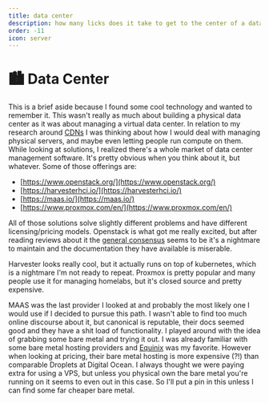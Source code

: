```yaml
---
title: data center
description: how many licks does it take to get to the center of a data center?
order: -11
icon: server
---
```


# 🏙️ Data Center

This is a brief aside because I found some cool technology and wanted to remember it. This wasn't really as much about building a physical data center as it was about managing a virtual data center. In relation to my research around [CDNs](../cdn/) I was thinking about how I would deal with managing physical servers, and maybe even letting people run compute on them. While looking at solutions, I realized there's a whole market of data center management software. It's pretty obvious when you think about it, but whatever. Some of those offerings are:

- [https://www.openstack.org/](https://www.openstack.org/)
- [https://harvesterhci.io/](https://harvesterhci.io/)
- [https://maas.io/](https://maas.io/)
- [https://www.proxmox.com/en/](https://www.proxmox.com/en/)

All of those solutions solve slightly different problems and have different licensing/pricing models. Openstack is what got me really excited, but after reading reviews about it the [general consensus](https://news.ycombinator.com/item?id=33274744) seems to be it's a nightmare to maintain and the documentation they have available is miserable.

Harvester looks really cool, but it actually runs on top of kubernetes, which is a nightmare I'm not ready to repeat. Proxmox is pretty popular and many people use it for managing homelabs, but it's closed source and pretty expensive.

MAAS was the last provider I looked at and probably the most likely one I would use if I decided to pursue this path. I wasn't able to find too much online discourse about it, but canonical is reputable, their docs seemed good and they have a shit load of functionality. I played around with the idea of grabbing some bare metal and trying it out. I was already familiar with some bare metal hosting providers and [Equinix](https://equinix.com) was my favorite. However when looking at pricing, their bare metal hosting is more expensive (?!) than comparable Droplets at Digital Ocean. I always thought we were paying extra for using a VPS, but unless you physical own the bare metal you're running on it seems to even out in this case. So I'll put a pin in this unless I can find some far cheaper bare metal.

